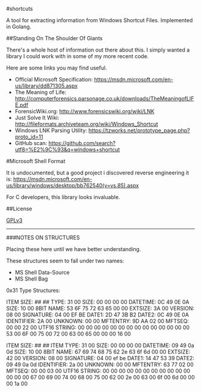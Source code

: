 #shortcuts

A tool for extracting information from Windows Shortcut Files. 
Implemented in Golang.

##Standing On The Shoulder Of Giants

There's a whole host of information out there about this. I simply
wanted a library I could work with in some of my more recent code. 

Here are some links you may find useful. 

- Official Microsoft Specification: https://msdn.microsoft.com/en-us/library/dd871305.aspx 
- The Meaning of Life: http://computerforensics.parsonage.co.uk/downloads/TheMeaningofLIFE.pdf 
- ForensicWiki.org: http://www.forensicswiki.org/wiki/LNK 
- Just Solve It Wiki: http://fileformats.archiveteam.org/wiki/Windows_Shortcut 
- Windows LNK Parsing Utility: https://tzworks.net/prototype_page.php?proto_id=11 
- GitHub scan: https://github.com/search?utf8=%E2%9C%93&q=windows+shortcut

#Microsoft Shell Format

It is undocumented, but a good project i discovered reverse engineering it is: 
https://msdn.microsoft.com/en-us/library/windows/desktop/bb762540(v=vs.85).aspx

For C developers, this library looks invaluable.

##License

[GPLv3](https://github.com/exponential-decay/shortcutz/blob/master/LICENSE)

---

###NOTES ON STRUCTURES

Placing these here until we have better understanding. 

These structures seem to fall under two names:

* MS Shell Data-Source
* MS Shell Bag

0x31 Type Structures:

ITEM SIZE:        ## ##
TYPE:             31 00
SIZE:             00 00 00 00
DATETIME:         0C 49 0E 0A 
SIZE:             10 00 
8BIT NAME:        53 6F 75 72 63 65 00 00 
EXTSIZE:          3A 00 
VERSION:          08 00 
SIGNATURE:        04 00 EF BE 
DATE1:            2D 47 3B B2 
DATE2:            0C 49 0E 0A 
IDENTIFIER:       2A 00 
UNKNOWN:          00 00 
MFTENTRY:         9D AA 02 00 
MFTSEQ:           00 00 22 00 
UTF16 STRING:     00 00 00 00 00 00 00 00 00 00 00 00 00 00 53 00 6F 00 75 00 72 00 63 00 65 00 00 00 16 00


ITEM SIZE:        ## ##
ITEM TYPE:        31 00
SIZE:             00 00 00 00 
DATETIME:         09 49 0a 0d 
SIZE:             10 00 
8BIT NAME:        67 69 74 68 75 62 2e 63 6f 6d 00 00 
EXTSIZE:          42 00 
VERSION:          08 00 
SIGNATURE:        04 00 ef be 
DATE1:            14 47 53 39 
DATE2:            09 49 0a 0d 
IDENTIFIER:       2a 00 
UNKNOWN:          00 00 
MFTENTRY:         63 77 02 00 
MFTSEQ:           00 00 03 00 
UTF16 STRING:     00 00 00 00 00 00 00 00 00 00 00 00 00 00 67 00 69 00 74 00 68 00 75 00 62 00 2e 00 63 00 6f 00 6d 00 00 00 1a 00